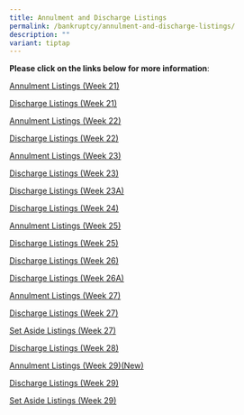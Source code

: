 ```yaml
---
title: Annulment and Discharge Listings
permalink: /bankruptcy/annulment-and-discharge-listings/
description: ""
variant: tiptap
---
```

<p><strong>Please click on the links below for more information</strong>:</p>
<p></p>
<p><a href="/files/Annulment &amp; Discharge Listings/Annulment_Listings__Week_21_.pdf" rel="noopener nofollow" target="_blank">Annulment Listings (Week 21)</a>
</p>
<p><a href="/files/Annulment &amp; Discharge Listings/Discharge_Listings__Week_21_.pdf" rel="noopener nofollow" target="_blank">Discharge Listings (Week 21)</a>
</p>
<p><a href="/files/Annulment &amp; Discharge Listings/Annulment_Listings__Week_22_.pdf" rel="noopener nofollow" target="_blank">Annulment Listings (Week 22)</a>
</p>
<p><a href="/files/Annulment &amp; Discharge Listings/Discharge_Listings__Week_22_.pdf" rel="noopener nofollow" target="_blank">Discharge Listings (Week 22)</a>
</p>
<p><a href="/files/Annulment &amp; Discharge Listings/Annulment_Listings__Week_23_.pdf" rel="noopener nofollow" target="_blank">Annulment Listings (Week 23)</a>
</p>
<p><a href="/files/Annulment &amp; Discharge Listings/Discharge_Listings__Week_23_.pdf" rel="noopener nofollow" target="_blank">Discharge Listings (Week 23)</a>
</p>
<p><a href="/files/Annulment &amp; Discharge Listings/Discharge_Listings__Week_23A_.pdf" rel="noopener nofollow" target="_blank">Discharge Listings (Week 23A)</a>
</p>
<p><a href="/files/Annulment &amp; Discharge Listings/Discharge_Listings__Week_24_.pdf" rel="noopener nofollow" target="_blank">Discharge Listings (Week 24)</a>
</p>
<p><a href="/files/Annulment &amp; Discharge Listings/Annulment_Listings__Week_25_.pdf" rel="noopener nofollow" target="_blank">Annulment Listings (Week 25)</a>
</p>
<p><a href="/files/Annulment &amp; Discharge Listings/Discharge_Listings__Week_25_.pdf" rel="noopener nofollow" target="_blank">Discharge Listings (Week 25)</a>
</p>
<p><a href="/files/Annulment &amp; Discharge Listings/Discharge_Listings__Week_26_.pdf" rel="noopener nofollow" target="_blank">Discharge Listings (Week 26)</a>
</p>
<p><a href="/files/Annulment &amp; Discharge Listings/Discharge_Listings__Week_26A_.pdf" rel="noopener nofollow" target="_blank">Discharge Listings (Week 26A)</a>
</p>
<p><a href="/files/Annulment &amp; Discharge Listings/Annulment_Listings__Week_27__.pdf" rel="noopener nofollow" target="_blank">Annulment Listings (Week 27)</a>
</p>
<p><a href="/files/Annulment &amp; Discharge Listings/Discharge_Listings__Week_27_.pdf" rel="noopener nofollow" target="_blank">Discharge Listings (Week 27)</a>
</p>
<p><a href="/files/Annulment &amp; Discharge Listings/Bankruptcy_Order_Set_Aside_Listing__Week_27_.pdf" rel="noopener nofollow" target="_blank">Set Aside Listings (Week 27)</a>
</p>
<p><a href="/files/Annulment &amp; Discharge Listings/Discharge_Listings__Week_28_.pdf" rel="noopener nofollow" target="_blank">Discharge Listings (Week 28)</a>
</p>
<p><a href="/files/Annulment &amp; Discharge Listings/Annulment_Listings__Week_29_.pdf" rel="noopener nofollow" target="_blank">Annulment Listings (Week 29)(New)</a>
</p>
<p><a href="/files/Annulment &amp; Discharge Listings/Discharge_Listings__Week_29_.pdf" rel="noopener nofollow" target="_blank">Discharge Listings (Week 29)</a>
</p>
<p><a href="/files/Annulment &amp; Discharge Listings/Set_Aside_Listings__Week_29_.pdf" rel="noopener nofollow" target="_blank">Set Aside Listings (Week 29)</a>
</p>
<p></p>